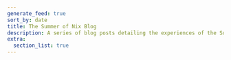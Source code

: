 ```yaml
---
generate_feed: true
sort_by: date
title: The Summer of Nix Blog
description: A series of blog posts detailing the experiences of the Summer of Nix participants.
extra:
  section_list: true
---
```

